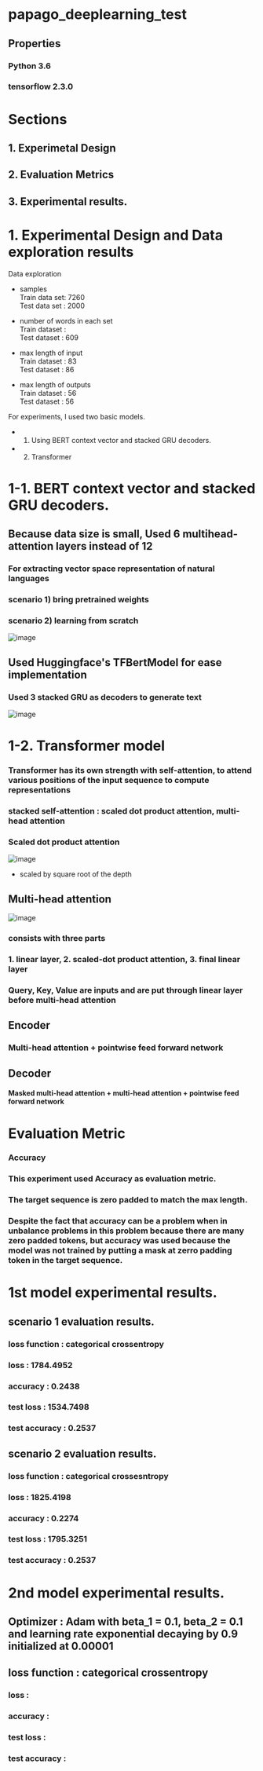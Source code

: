 # papago_deeplearning_test
## Properties
### Python 3.6
### tensorflow 2.3.0

# Sections
## 1. Experimetal Design
## 2. Evaluation Metrics
## 3. Experimental results.

# 1. Experimental Design and Data exploration results
Data exploration


- samples <br />
Train data set: 7260 <br />
Test data set : 2000 <br />

- number of words in each set <br />
  Train dataset :  <br />
  Test dataset : 609 <br />

- max length of input <br />
  Train dataset : 83 <br />
  Test dataset : 86 <br />

- max length of outputs <br />
  Train dataset : 56 <br />
  Test dataset : 56 <br />

For experiments, I used two basic models.<br />
- 1. Using BERT context vector and stacked GRU decoders.
- 2. Transformer

# 1-1. BERT context vector and stacked GRU decoders.
## Because data size is small, Used 6 multihead-attention layers instead of 12
### For extracting vector space representation of natural languages 
### scenario 1) bring pretrained weights
### scenario 2) learning from scratch
![image](https://user-images.githubusercontent.com/47052073/140610312-62ece7c6-72bd-489b-8b0b-32a74aa78b0e.png)

## Used Huggingface's TFBertModel for ease implementation
### Used 3 stacked GRU as decoders to generate text
![image](https://user-images.githubusercontent.com/47052073/140610336-5a5228d7-ef8c-4677-862f-8dcbe45908a2.png)

# 1-2. Transformer model
### Transformer has its own strength with self-attention, to attend various positions of the input sequence to compute representations
### stacked self-attention : scaled dot product attention, multi-head attention
### Scaled dot product attention
![image](https://user-images.githubusercontent.com/47052073/140610900-b722ffd3-990e-4ca0-b950-71cdd44a9464.png)
- scaled by square root of the depth 

## Multi-head attention
![image](https://user-images.githubusercontent.com/47052073/140611017-bc12b764-1133-43dd-91e9-d3b71140a47c.png)
### consists with three parts
### 1. linear layer, 2. scaled-dot product attention, 3. final linear layer
### Query, Key, Value are inputs and are put through linear layer before multi-head attention

## Encoder
### Multi-head attention + pointwise feed forward network

## Decoder
#### Masked multi-head attention + multi-head attention + pointwise feed forward network

# Evaluation Metric

### Accuracy
### This experiment used Accuracy as evaluation metric.
### The target sequence is zero padded to match the max length.
### Despite the fact that accuracy can be a problem when in unbalance problems in this problem because there are many zero padded tokens, but accuracy was used because the model was not trained by putting a mask at zerro padding token in the target sequence.

# 1st model experimental results.
## scenario 1 evaluation results.
### loss function : categorical crossentropy
### loss : 1784.4952
### accuracy : 0.2438
### test loss : 1534.7498
### test accuracy : 0.2537

## scenario 2 evaluation results.
### loss function : categorical crossesntropy
### loss : 1825.4198
### accuracy : 0.2274
### test loss : 1795.3251
### test accuracy : 0.2537

# 2nd model experimental results.
## Optimizer : Adam with beta_1 = 0.1, beta_2 = 0.1 and learning rate exponential decaying by 0.9 initialized at 0.00001
## loss function : categorical crossentropy
### loss : 
### accuracy :
### test loss :
### test accuracy : 
